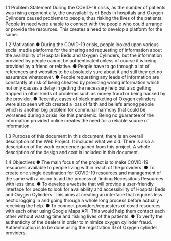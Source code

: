 1.1	Problem Statement
During the COVID-19 crisis, as the number of patients was rising exponentially, the unavailability of Beds in hospitals and Oxygen Cylinders caused problems to people, thus risking the lives of the patients. People in need were unable to connect with the people who could arrange or provide the resources. This creates a need to develop a platform for the same.

1.2	Motivation
●	During the COVID-19 crisis, people looked upon various social media platforms for the sharing and requesting of information about the availability of Hospital Beds and Oxygen Cylinders, but the information provided by people cannot be authenticated unless of course it is being provided by a friend or relative.
●		People have to go through a lot of references and websites to be absolutely sure about it and still they get no assurance whatsoever.
●	People requesting any leads of information are constantly at risk of being cheated by providing wrong information which not only causes a delay in getting the necessary help but also getting trapped in other kinds of problems such as money fraud or being hacked by the provider.
●	Recently, cases of black marketing of Oxygen cylinders were also seen which created a loss of faith and beliefs among people which is another big problem for communal harmony that could be worsened during a crisis like this pandemic.
Being no guarantee of the information provided online creates the need for a reliable source of information.

1.3	Purpose of this document
In this document, there is an overall description of the Web Project. It includes what we did. There is also a description of the work experience gained from this project. A whole description of the design and cost is included in this document.
 

1.4	Objectives
●	The main focus of the project is to make COVID-19 resources available to people living within reach of the providers.
●	To create one single destination for COVID-19 resources and management of the same with a vision to aid the process of finding Necessitous Resources with less time.
●	To develop a website that will provide a user-friendly interface for people to look for availability and accessibility of Hospital Beds and Oxygen Cylinders. This aims at creating an interface that requires less hectic logging in and going through a whole long process before actually receiving the help.
●	To connect providers/requesters of covid resources with each other using Google Maps API. This would help them contact each other without wasting time and risking lives of the patients.
●	To verify the authenticity of the dealers in order to minimize oxygen cylinder fraud. Authentication is to be done using the registration ID of Oxygen cylinder providers.
